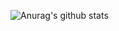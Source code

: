 ![Anurag's github stats](https://github-readme-stats.vercel.app/api?username=caiolucasb&show_icons=true&theme=dracula)
